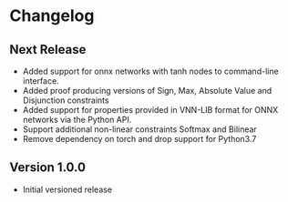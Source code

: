 # Changelog

## Next Release
* Added support for onnx networks with tanh nodes to command-line interface.
* Added proof producing versions of Sign, Max, Absolute Value and Disjunction constraints
* Added support for properties provided in VNN-LIB format for ONNX networks via the Python API.
* Support additional non-linear constraints Softmax and Bilinear
* Remove dependency on torch and drop support for Python3.7

## Version 1.0.0
* Initial versioned release
